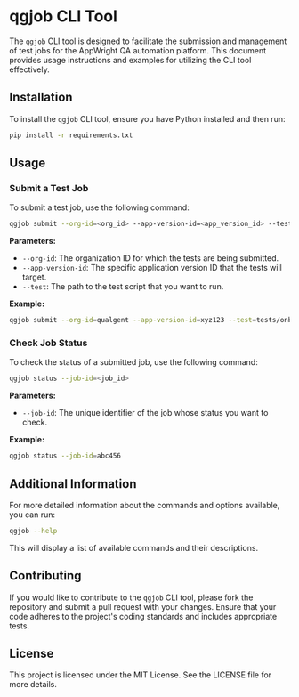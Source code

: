 # qgjob CLI Tool

The `qgjob` CLI tool is designed to facilitate the submission and management of test jobs for the AppWright QA automation platform. This document provides usage instructions and examples for utilizing the CLI tool effectively.

## Installation

To install the `qgjob` CLI tool, ensure you have Python installed and then run:

```bash
pip install -r requirements.txt
```

## Usage

### Submit a Test Job

To submit a test job, use the following command:

```bash
qgjob submit --org-id=<org_id> --app-version-id=<app_version_id> --test=<test_path>
```

**Parameters:**
- `--org-id`: The organization ID for which the tests are being submitted.
- `--app-version-id`: The specific application version ID that the tests will target.
- `--test`: The path to the test script that you want to run.

**Example:**

```bash
qgjob submit --org-id=qualgent --app-version-id=xyz123 --test=tests/onboarding.spec.js
```

### Check Job Status

To check the status of a submitted job, use the following command:

```bash
qgjob status --job-id=<job_id>
```

**Parameters:**
- `--job-id`: The unique identifier of the job whose status you want to check.

**Example:**

```bash
qgjob status --job-id=abc456
```

## Additional Information

For more detailed information about the commands and options available, you can run:

```bash
qgjob --help
```

This will display a list of available commands and their descriptions.

## Contributing

If you would like to contribute to the `qgjob` CLI tool, please fork the repository and submit a pull request with your changes. Ensure that your code adheres to the project's coding standards and includes appropriate tests.

## License

This project is licensed under the MIT License. See the LICENSE file for more details.